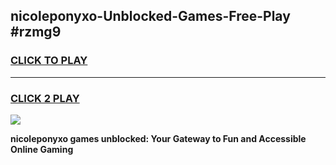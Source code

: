 
## nicoleponyxo-Unblocked-Games-Free-Play #rzmg9
<h3>
<a href="https://us.freeplayer.one?title=nicoleponyxo&ref=9M">CLICK TO PLAY</a></h3>
<hr>

<h3>
<a href="https://us.freeplayer.one?title=nicoleponyxo&ref=9M">CLICK 2 PLAY</a>
  
</h3>

<a href="https://us.freeplayer.one?title=nicoleponyxo&ref=9M"><img src="https://clearcache.store/games.png"></a>


**nicoleponyxo games unblocked: Your Gateway to Fun and Accessible Online Gaming**
